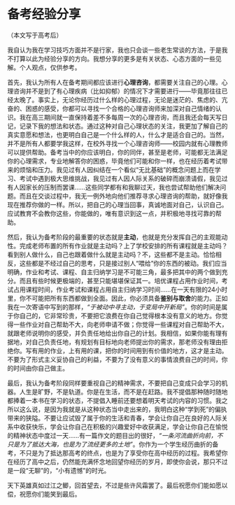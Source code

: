 # 备考经验分享

（本文写于高考后）

我自认为我在学习技巧方面并不是行家，我也只会谈一些老生常谈的方法，于是我不打算以此为经验分享的方向。我想分享的更多是有关状态、心态方面的一些见解。个人观点，仅供参考。

首先，我认为所有人在备考期间都应该进行**心理咨询**，都需要关注自己的心理。心理咨询并不是到了有心理疾病（比如抑郁）的情况下才需要进行——毕竟那往往已经太晚了。事实上，无论你经历过什么样的心理过程，无论是迷茫的、焦虑的、亢奋的、困惑的感受，你都可以寻找一个合格的心理咨询师来加深对自己情绪的认识。我在高三期间就一直保持着差不多每周一次的心理咨询，而且我还会每天写日记，记录下我的想法和状态。通过这种对自己心理状态的关注，我更加了解自己的真实意愿和想法，也更明白自己是一个什么样的人，什么才是适合自己的。当然，并不是所有人都要学我这样，在校外寻找一个心理咨询师——校园内就有心理教师可以提供帮助。备考当中的你应该明白，你的同伴，甚至是老师，可能都无法满足你的心理需求，专业地解答你的困惑，毕竟他们可能和你一样，也在经历着考试带来的烦恼和压力。我见过有人因纠结在一个看似“无比基础”的概念问题上而在学习、考试中遇到极大思维挑战，我见过有人因人际关系的破碎而崩溃请假，我见过有人因家长的压制而罢课……这些同学都有和我聊过天，我也尝试帮助他们解决问题。而且在交谈过程中，我无一例外地向他们推荐寻求心理咨询的帮助，就好像我现在推荐你做的一样。所以，把自己的心理当回事，真诚地面对自己，认识自己。应试教育不会教你这些，你能做的，唯有意识到这一点，并积极地寻找可靠的帮助。

然后，我认为备考阶段的最重要的状态就是**主动**，也就是充分发挥自己的主观能动性。完成老师布置的所有作业就是主动吗？上了学校安排的所有课程就是主动吗？看到别人做什么，自己也跟着做什么就是主动吗？不，这些都不是主动。恰恰相反，这些都是不经过自己的思考，只是接过别人“喂给”你的东西的被动。我们应当明确，作业和考试、课程、自主归纳学习是不可能三角，最多把其中的两个做到充分。而且有些时候更极端的，甚至只能堪堪保证其一。培优课程占用作业时间，考试占用课程时间，作业考试和课程占用自主归纳学习时间……在一天有限的24小时里，你不可能把所有东西都做到全面。因此，你必须具备**鉴别与取舍**的能力。正如我在一次寄语中写到的那样，*“于被动中寻主动，于变局中开新局”*。你的时间是属于你自己的，它非常珍贵，不要把它浪费在你自己觉得根本没有意义的地方。你觉得一些作业对自己帮助不大，向老师申请不做；你觉得一些课程对自己帮助不大，就跟老师说明你的感受，并负责任地给出你自己的计划。我相信，如果你能有理有据地，对自己负责任地，有规划有目标地向老师提出你的需求，那老师没有理由拒绝你。写有用的作业，上有用的课，把你的时间用到有价值的地方，这才是主动。不要为了形式主义妥协自己的利益，不要为了没有意义的事情浪费自己的时间，你的时间由你自己做主。

最后，我认为备考阶段同样要重视自己的精神需求，不要把自己变成只会学习的机器。人生是旷野，不是轨道。你是在生活，而不是在赶路。我不提倡那种随时随地都捧着一本书在学习的状态，不提倡入睡前还要想着明天考试的内容的习惯。我之所以这么说，是因为我就是从这种状态当中走出来的，我明白这种“学到死”的偏执带来的狭隘。不要让应试毁了属于你的生活和青春，学会让你自己在良好的人际关系中收获快乐，学会让你自己在积极的兴趣爱好中收获满足，学会让你自己在愉悦的精神状态中度过一天……有一篇作文的题目出的很好，*“一条河流曲折向前，不只是为了抵达大海，也是为了流经更多的土地”*。你作为一个学生经历曲折的备考，不只是为了抵达那高考的终点，也是为了享受你在高中经历的过程。我希望你在经历了高中之后，仍然能充满怀念地回望你经历的岁月，即使你会说，那只不过是一段“无聊”的，“小有遗憾”的时光。

天下英雄真如过江之鲫，回首望去，不过是些许风霜罢了。最后祝愿你们能如愿以偿，祝愿你们能笑到最后。